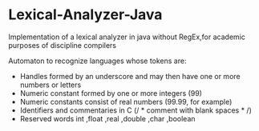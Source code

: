 # Lexical-Analyzer-Java

Implementation of a lexical analyzer in java without RegEx,for academic purposes of discipline compilers

Automaton to recognize languages whose tokens are:
- Handles formed by an underscore and may then have one or more numbers or letters
- Numeric constant formed by one or more integers (99)
- Numeric constants consist of real numbers (99.99, for example)
- Identifiers and commentaries in C (/ * comment with blank spaces * /)
- Reserved words int ,float ,real ,double ,char ,boolean
